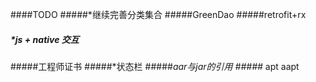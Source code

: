 ####TODO
#####*继续完善分类集合 
#####GreenDao
#####retrofit+rx
##### *js + native 交互
#####工程师证书
#####*状态栏
#####*aar与jar的引用
#####* apt  aapt


